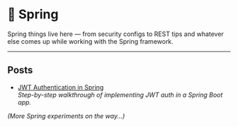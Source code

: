 # 🌱 Spring

Spring things live here — from security configs to REST tips and whatever else comes up while working with the Spring framework.

---

## Posts

- [JWT Authentication in Spring](jwt-auth.md)  
  _Step-by-step walkthrough of implementing JWT auth in a Spring Boot app._

*(More Spring experiments on the way...)*
